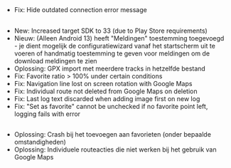 ##
- Fix: Hide outdated connection error message

##
- New: Increased target SDK to 33 (due to Play Store requirements)
- Nieuw: (Alleen Android 13) heeft "Meldingen" toestemming toegevoegd - je dient mogelijk de configuratiewizard vanaf het startscherm uit te voeren of handmatig toestemming te geven voor meldingen om de download meldingen te zien
- Oplossing: GPX import met meerdere tracks in hetzelfde bestand
- Fix: Favorite ratio > 100% under certain conditions
- Fix: Navigation line lost on screen rotation with Google Maps
- Fix: Individual route not deleted from Google Maps on deletion
- Fix: Last log text discarded when adding image first on new log
- Fix: "Set as favorite" cannot be unchecked if no favorite point left, logging fails with error

##
- Oplossing: Crash bij het toevoegen aan favorieten (onder bepaalde omstandigheden)
- Oplossing: Individuele routeacties die niet werken bij het gebruik van Google Maps
